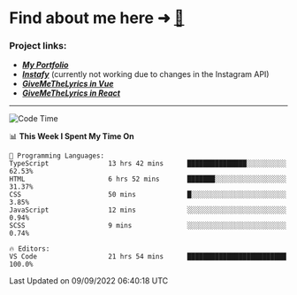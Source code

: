 # Find about me here ➜ [🧑](https://pauabella.dev)

### Project links:
- ***[My Portfolio](https://pauabella.dev)***
- ***[Instafy](https://instafy.me)*** (currently not working due to changes in the Instagram API)
- ***[GiveMeTheLyrics in Vue](https://lyrics.pauabella.dev)***
- ***[GiveMeTheLyrics in React](https://pauabella.dev/GiveMeTheLyrics)***

---
<!--START_SECTION:waka-->
![Code Time](http://img.shields.io/badge/Code%20Time-1%2C420%20hrs%2034%20mins-blue)

📊 **This Week I Spent My Time On** 

```text
💬 Programming Languages: 
TypeScript               13 hrs 42 mins      ███████████████░░░░░░░░░░   62.53% 
HTML                     6 hrs 52 mins       ███████░░░░░░░░░░░░░░░░░░   31.37% 
CSS                      50 mins             █░░░░░░░░░░░░░░░░░░░░░░░░   3.85% 
JavaScript               12 mins             ░░░░░░░░░░░░░░░░░░░░░░░░░   0.94% 
SCSS                     9 mins              ░░░░░░░░░░░░░░░░░░░░░░░░░   0.74%

🔥 Editors: 
VS Code                  21 hrs 54 mins      █████████████████████████   100.0%

```


 Last Updated on 09/09/2022 06:40:18 UTC
<!--END_SECTION:waka-->
